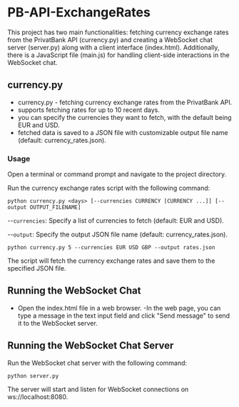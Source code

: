 # PB-API-ExchangeRates

This project has two main functionalities: fetching currency exchange rates from the PrivatBank API (currency.py) and creating a WebSocket chat server (server.py) along with a client interface (index.html). Additionally, there is a JavaScript file (main.js) for handling client-side interactions in the WebSocket chat.

## currency.py

- currency.py - fetching currency exchange rates from the PrivatBank API.
- supports fetching rates for up to 10 recent days.
- you can specify the currencies they want to fetch, with the default being EUR and USD.
- fetched data is saved to a JSON file with customizable output file name (default: currency_rates.json).

### Usage

Open a terminal or command prompt and navigate to the project directory.

Run the currency exchange rates script with the following command:

```
python currency.py <days> [--currencies CURRENCY [CURRENCY ...]] [--output OUTPUT_FILENAME]
```

--``currencies``: Specify a list of currencies to fetch (default: EUR and USD).

--``output``: Specify the output JSON file name (default: currency_rates.json).

```
python currency.py 5 --currencies EUR USD GBP --output rates.json
```
The script will fetch the currency exchange rates and save them to the specified JSON file.

## Running the WebSocket Chat

- Open the index.html file in a web browser.
 -In the web page, you can type a message in the text input field and click "Send message" to send it to the WebSocket server.

## Running the WebSocket Chat Server

Run the WebSocket chat server with the following command:

```
python server.py
```

The server will start and listen for WebSocket connections on ws://localhost:8080.



